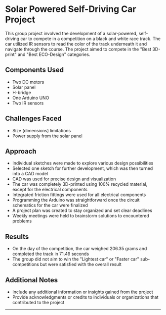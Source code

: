 # Solar Powered Self-Driving Car Project

This group project involved the development of a solar-powered, self-driving car to compete in a competition on a black and white race track. The car utilized IR sensors to read the color of the track underneath it and navigate through the course. 
The project aimed to compete in the "Best 3D-print" and "Best ECO-Design" categories.

## Components Used
- Two DC motors
- Solar panel
- H-bridge
- One Arduino UNO
- Two IR sensors

## Challenges Faced
- Size (dimensions) limitations
- Power supply from the solar panel

## Approach
- Individual sketches were made to explore various design possibilities
- Selected one sketch for further development, which was then turned into a CAD model
- CAD was used for precise design and visualization
- The car was completely 3D-printed using 100% recycled material, except for the electrical components
- Integrated friction fittings were used for all electrical components
- Programming the Arduino was straightforward once the circuit schematics for the car were finalized
- A project plan was created to stay organized and set clear deadlines
- Weekly meetings were held to brainstorm solutions to encountered problems

## Results
- On the day of the competition, the car weighed 206.35 grams and completed the track in 71.49 seconds
- The group did not aim to win the "Lightest car" or "Faster car" sub-competitions but were satisfied with the overall result

## Additional Notes
- Include any additional information or insights gained from the project
- Provide acknowledgments or credits to individuals or organizations that contributed to the project

---
